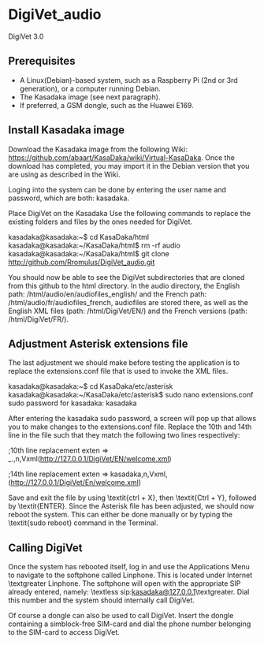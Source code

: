 # DigiVet_audio
DigiVet 3.0

## Prerequisites
- A Linux(Debian)-based system, such as a Raspberry Pi (2nd or 3rd generation), or a computer running Debian.
- The Kasadaka image (see next paragraph).
- If preferred, a GSM dongle, such as the Huawei E169.

## Install Kasadaka image
Download the Kasadaka image from the following Wiki: https://github.com/abaart/KasaDaka/wiki/Virtual-KasaDaka. Once the download has completed, you may import it in the Debian version that you are using as described in the Wiki.

Loging into the system can be done by entering the user name and password, which are both: kasadaka.

Place DigiVet on the Kasadaka
Use the following commands to replace the existing folders and files by the ones needed for DigiVet.

kasadaka@kasadaka:~$ cd KasaDaka/html
kasadaka@kasadaka:~/KasaDaka/html$ rm -rf audio
kasadaka@kasadaka:~/KasaDaka/html$ git clone http://github.com/Rromulus/DigiVet_audio.git

You should now be able to see the DigiVet subdirectories that are cloned from this github to the html directory. In the audio directory, the English path: /html/audio/en/audiofiles_english/ and the French path: /html/audio/fr/audiofiles_french, audiofiles are stored there, as well as the English XML files (path: /html/DigiVet/EN/) and the French versions (path: /html/DigiVet/FR/).

## Adjustment Asterisk extensions file
The last adjustment we should make before testing the application is to replace the extensions.conf file that is used to invoke the XML files.

kasadaka@kasadaka:~$ cd KasaDaka/etc/asterisk
kasadaka@kasadaka:~/KasaDaka/etc/asterisk$ sudo nano extensions.conf
sudo password for kasadaka: kasadaka

After entering the kasadaka sudo password, a screen will pop up that allows you to make changes to the extensions.conf file. Replace the 10th and 14th line in the file such that they match the following two lines respectively:

;10th line replacement
exten => _.,n,Vxml(http://127.0.0.1/DigiVet/EN/welcome.xml)

;14th line replacement
exten => kasadaka,n,Vxml,(http://127.0.0.1/DigiVet/En/welcome.xml)

Save and exit the file by using \textit{ctrl + X}, then \textit{Ctrl + Y}, followed by \textit{ENTER}. Since the Asterisk file has been adjusted, we should now reboot the system. This can either be done manually or by typing the \textit{sudo reboot} command in the Terminal. 

## Calling DigiVet
Once the system has rebooted itself, log in and use the Applications Menu to navigate to the softphone called Linphone. This is located under Internet \textgreater  Linphone. The softphone will open with the appropriate SIP already entered, namely: \textless sip:kasadaka@127.0.0.1\textgreater. Dial this number and the system should internally call DigiVet. 

Of course a dongle can also be used to call DigiVet. Insert the dongle containing a simblock-free SIM-card and dial the phone number belonging to the SIM-card to access DigiVet.
